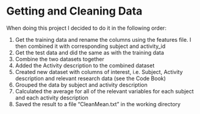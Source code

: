 # Getting and Cleaning Data


When doing this project I decided to do it in the following order:

1. Get the training data and rename the columns using the features file.  I then combined it with corresponding subject and activity_id
2. Get the test data and did the same as with the training data
3. Combine the two datasets together
4. Added the Activity description to the combined dataset
5. Created new dataset with columns of interest, i.e. Subject, Activity description and relevant research data (see the Code Book)
6. Grouped the data by subject and activity description
7. Calculated the average for all of the relevant variables for each subject and each activity description
8. Saved the result to a file “CleanMean.txt” in the working directory
